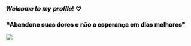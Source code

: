 ### 𝑾𝒆𝒍𝒄𝒐𝒎𝒆 𝒕𝒐 𝒎𝒚 𝒑𝒓𝒐𝒇𝒊𝒍𝒆! ♡
### ❝𝐀𝐛𝐚𝐧𝐝𝐨𝐧𝐞 𝐬𝐮𝐚𝐬 𝐝𝐨𝐫𝐞𝐬 𝐞 𝐧ã𝐨 𝐚 𝐞𝐬𝐩𝐞𝐫𝐚𝐧ç𝐚 𝐞𝐦 𝐝𝐢𝐚𝐬 𝐦𝐞𝐥𝐡𝐨𝐫𝐞𝐬❞
![](https://media.tenor.com/fzFXgBniBJ0AAAAd/freddy-freddy-fazbear.gif)


<!--
**NathanBatistaBueno/NathanBatistaBueno** is a ✨ _special_ ✨ repository because its `README.md` (this file) appears on your GitHub profile.

Here are some ideas to get you started:

- 🔭 I’m currently working on ...
- 🌱 I’m currently learning ...
- 👯 I’m looking to collaborate on ...
- 🤔 I’m looking for help with ...
- 💬 Ask me about ...
- 📫 How to reach me: ...
- 😄 Pronouns: ...
- ⚡ Fun fact: ...
-->

